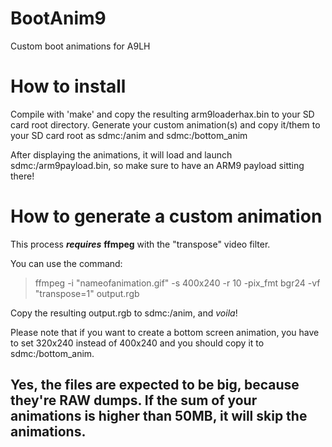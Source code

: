 # BootAnim9
Custom boot animations for A9LH

# How to install
Compile with 'make' and copy the resulting arm9loaderhax.bin to your SD card root directory.
Generate your custom animation(s) and copy it/them to your SD card root as sdmc:/anim and sdmc:/bottom_anim

After displaying the animations, it will load and launch sdmc:/arm9payload.bin, so make sure to have an ARM9 payload sitting there!

# How to generate a custom animation
This process ***requires*** **ffmpeg** with the "transpose" video filter.

You can use the command:
>ffmpeg -i "nameofanimation.gif" -s 400x240 -r 10 -pix_fmt bgr24 -vf "transpose=1" output.rgb

Copy the resulting output.rgb to sdmc:/anim, and *voila*!

Please note that if you want to create a bottom screen animation, you have to set 320x240 instead of 400x240 and you should copy it to sdmc:/bottom_anim.

## Yes, the files are expected to be big, because they're RAW dumps. If the sum of your animations is higher than 50MB, it will skip the animations.
